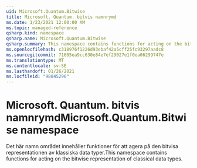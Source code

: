 ```yaml
---
uid: Microsoft.Quantum.Bitwise
title: Microsoft. Quantum. bitvis namnrymd
ms.date: 1/23/2021 12:00:00 AM
ms.topic: managed-reference
qsharp.kind: namespace
qsharp.name: Microsoft.Quantum.Bitwise
qsharp.summary: This namespace contains functions for acting on the bitwise representation of classical data types.
ms.openlocfilehash: c318976f1226d93ebaf42a5cff25fc93297aadc8
ms.sourcegitcommit: 71605ea9cc630e84e7ef29027e1f0ea06299747e
ms.translationtype: MT
ms.contentlocale: sv-SE
ms.lasthandoff: 01/26/2021
ms.locfileid: "98845296"
---
```

# <a name="microsoftquantumbitwise-namespace"></a><span data-ttu-id="6efb6-102">Microsoft. Quantum. bitvis namnrymd</span><span class="sxs-lookup"><span data-stu-id="6efb6-102">Microsoft.Quantum.Bitwise namespace</span></span>

<span data-ttu-id="6efb6-103">Det här namn området innehåller funktioner för att agera på den bitvisa representationen av klassiska data typer.</span><span class="sxs-lookup"><span data-stu-id="6efb6-103">This namespace contains functions for acting on the bitwise representation of classical data types.</span></span>

